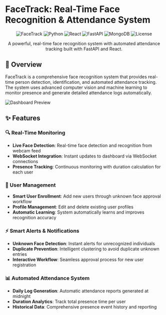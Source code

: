 # FaceTrack: Real-Time Face Recognition & Attendance System

<div align="center">

![FaceTrack](https://img.shields.io/badge/FaceTrack-Real--Time%20Face%20Recognition-blue)
![Python](https://img.shields.io/badge/Python-3.8%2B-green)
![React](https://img.shields.io/badge/React-18%2B-blue)
![FastAPI](https://img.shields.io/badge/FastAPI-0.68%2B-green)
![MongoDB](https://img.shields.io/badge/MongoDB-5.0%2B-green)
![License](https://img.shields.io/badge/License-MIT-yellow)

A powerful, real-time face recognition system with automated attendance tracking built with FastAPI and React.

</div>

## 🎯 Overview

FaceTrack is a comprehensive face recognition system that provides real-time person detection, identification, and automated attendance tracking. The system uses advanced computer vision and machine learning to monitor presence and generate detailed attendance logs automatically.

![Dashboard Preview](https://via.placeholder.com/800x400/3B82F6/FFFFFF?text=FaceTrack+Dashboard+Preview)

## ✨ Features

### 🔍 Real-Time Monitoring

- **Live Face Detection**: Real-time face detection and recognition from webcam feed
- **WebSocket Integration**: Instant updates to dashboard via WebSocket connections
- **Presence Tracking**: Continuous monitoring with duration calculation for each user

### 👥 User Management

- **Smart User Enrollment**: Add new users through unknown face approval workflow
- **Profile Management**: Edit and delete existing user profiles
- **Automatic Learning**: System automatically learns and improves recognition accuracy

### ⚡ Smart Alerts & Notifications

- **Unknown Face Detection**: Instant alerts for unrecognized individuals
- **Duplicate Prevention**: Intelligent clustering to avoid duplicate unknown entries
- **Interactive Workflow**: Seamless approval process for new user registration

### 📊 Automated Attendance System

- **Daily Log Generation**: Automatic attendance reports generated at midnight
- **Duration Analytics**: Track total presence time per user
- **Historical Data**: Comprehensive presence event history and reporting
